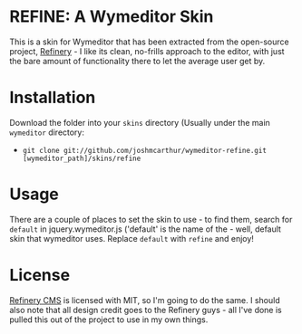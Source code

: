REFINE: A Wymeditor Skin
=============================

This is a skin for Wymeditor that has been extracted from the open-source project, [Refinery](http://www.refinerycms.com) - I like its clean, no-frills approach to the editor, with just the bare amount of functionality there to let the average user get by.

Installation
============================
Download the folder into your `skins` directory (Usually under the main `wymeditor` directory:
* `git clone git://github.com/joshmcarthur/wymeditor-refine.git [wymeditor_path]/skins/refine`

Usage
============================
There are a couple of places to set the skin to use - to find them, search for `default` in jquery.wymeditor.js ('default' is the name of the - well, default skin that wymeditor uses. Replace `default` with `refine` and enjoy!


License
============================
[Refinery CMS](http://www.refinerycms.com) is licensed with MIT, so I'm going to do the same.
I should also note that all design credit goes to the Refinery guys - all I've done is pulled this out of the project to use in my own things.

